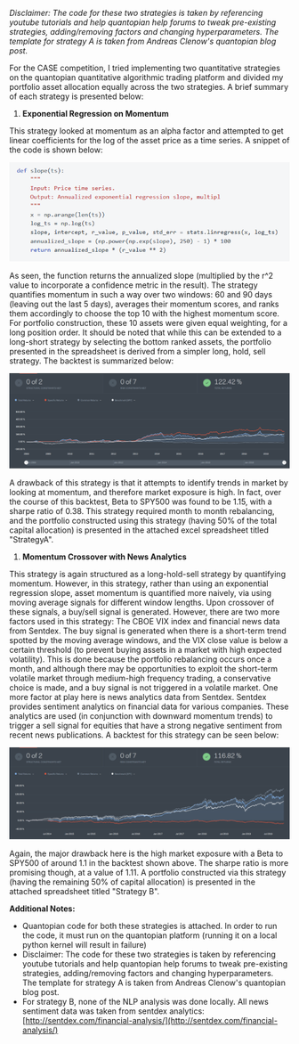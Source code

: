 *Disclaimer: The code for these two strategies is taken by referencing youtube tutorials and help quantopian help forums to tweak pre-existing strategies, adding/removing factors and changing hyperparameters. The template for strategy A is taken from Andreas Clenow's quantopian blog post.*





For the CASE competition, I tried implementing two quantitative strategies on the quantopian quantitative algorithmic trading platform and divided my portfolio asset allocation equally across the two strategies. A brief summary of each strategy is presented below:

1. **Exponential Regression on Momentum**

This strategy looked at momentum as an alpha factor and attempted to get linear coefficients for the log of the asset price as a time series. A snippet of the code is shown below:

![](figa.png)


As seen, the function returns the annualized slope (multiplied by the r^2 value to incorporate a confidence metric in the result). The strategy quantifies momentum in such a way over two windows: 60 and 90 days (leaving out the last 5 days), averages their momentum scores, and ranks them accordingly to choose the top 10 with the highest momentum score. For portfolio construction, these 10 assets were given equal weighting, for a long position order. It should be noted that while this can be extended to a long-short strategy by selecting the bottom ranked assets, the portfolio presented in the spreadsheet is derived from a simpler long, hold, sell strategy. The backtest is summarized below:

![figb](figb.png)


A drawback of this strategy is that it attempts to identify trends in market by looking at momentum, and therefore market exposure is high. In fact, over the course of this backtest, Beta to SPY500 was found to be 1.15, with a sharpe ratio of 0.38. This strategy required month to month rebalancing, and the portfolio constructed using this strategy (having 50% of the total capital allocation) is presented in the attached excel spreadsheet titled &quot;StrategyA&quot;.

1. **Momentum Crossover with News Analytics**

This strategy is again structured as a long-hold-sell strategy by quantifying momentum. However, in this strategy, rather than using an exponential regression slope, asset momentum is quantified more naively, via using moving average signals for different window lengths. Upon crossover of these signals, a buy/sell signal is generated. However, there are two more factors used in this strategy: The CBOE VIX index and financial news data from Sentdex. The buy signal is generated when there is a short-term trend spotted by the moving average windows, and the VIX close value is below a certain threshold (to prevent buying assets in a market with high expected volatility). This is done because the portfolio rebalancing occurs once a month, and although there may be opportunities to exploit the short-term volatile market through medium-high frequency trading, a conservative choice is made, and a buy signal is not triggered in a volatile market. One more factor at play here is news analytics data from Sentdex. Sentdex provides sentiment analytics on financial data for various companies. These analytics are used (in conjunction with downward momentum trends) to trigger a sell signal for equities that have a strong negative sentiment from recent news publications. A backtest for this strategy can be seen below:

![figc](figc.png)


Again, the major drawback here is the high market exposure with a Beta to SPY500 of around 1.1 in the backtest shown above. The sharpe ratio is more promising though, at a value of 1.11. A portfolio constructed via this strategy (having the remaining 50% of capital allocation) is presented in the attached spreadsheet titled &quot;Strategy B&quot;.

**Additional Notes:**

- Quantopian code for both these strategies is attached. In order to run the code, it must run on the quantopian platform (running it on a local python kernel will result in failure)
- Disclaimer: The code for these two strategies is taken by referencing youtube tutorials and help quantopian help forums to tweak pre-existing strategies, adding/removing factors and changing hyperparameters. The template for strategy A is taken from Andreas Clenow&#39;s quantopian blog post.
- For strategy B, none of the NLP analysis was done locally. All news sentiment data was taken from sentdex analytics: [http://sentdex.com/financial-analysis/](http://sentdex.com/financial-analysis/)
